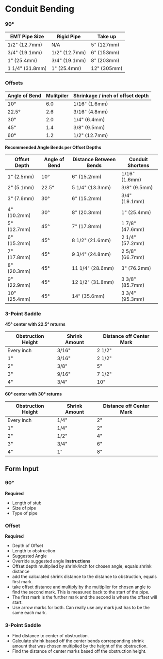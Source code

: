 # Conduit Bending

### 90&deg;

|EMT Pipe Size  |Rigid Pipe   |Take up    |
|---------------|-------------|-----------|
|1/2" (12.7mm)  |N/A          |5" (127mm) |
|3/4" (19.1mm)  |1/2" (12.7mm)|6" (153mm) |
|1"   (25.4mm)  |3/4" (19.1mm)|8" (203mm) |
|1 1/4" (31.8mm)|1"   (25.4mm)|12" (305mm)|

### Offsets

|Angle of Bend  |Mulitpiler  |Shrinkage / inch of offset depth|
|---------------|------------|--------------------------------|
|10&deg;        |6.0         |1/16" (1.6mm)                   |
|22.5&deg;      |2.6         |3/16" (4.8mm)                   |
|30&deg;        |2.0         |1/4" (6.4mm)                    |
|45&deg;        |1.4         |3/8" (9.5mm)                    |
|60&deg;        |1.2         |1/2" (12.7mm)                   |

**Recommended Angle Bends per Offset Depths**

|Offset Depth    |Angle of Bend  |Distance Between Bends  |Conduit Shortens  |
|----------------|---------------|------------------------|------------------|
|1" (2.5mm)      |10&deg;        |6" (15.2mm)             |1/16" (1.6mm)     |
|2" (5.1mm)      |22.5&deg;      |5 1/4" (13.3mm)         |3/8" (9.5mm)      |
|3" (7.6mm)      |30&deg;        |6" (15.2mm)         |3/4" (19.1mm)      |
|4" (10.2mm)     |30&deg;        |8" (20.3mm)         |1" (25.4mm)      |
|5" (12.7mm)     |45&deg;        |7" (17.8mm)         |1 7/8" (47.6mm)      |
|6" (15.2mm)     |45&deg;        |8 1/2" (21.6mm)       |2 1/4" (57.2mm)      |
|7" (17.8mm)     |45&deg;        |9 3/4" (24.8mm)      |2 5/8" (66.7mm)      |
|8" (20.3mm)     |45&deg;        |11 1/4" (28.6mm)         |3" (76.2mm)      |
|9" (22.9mm)     |45&deg;        |12 1/2" (31.8mm)    |3 3/8" (85.7mm)      |
|10" (25.4mm)    |45&deg;        |14" (35.6mm)         |3 3/4" (95.3mm)      |


### 3-Point Saddle
**45&deg; center with 22.5&deg; returns**

|Obstruction Height  |Shrink Amount  |Distance off Center Mark  |
|--------------------|---------------|--------------------------|
|Every inch          |3/16"          |2 1/2"                    |
|1"                  |3/16"          |2 1/2"                    |
|2"                  |3/8"           |5"                        |
|3"                  |9/16"          |7 1/2"                    |
|4"                  |3/4"           |10"                       |

**60&deg; center with 30&deg; returns**

|Obstruction Height  |Shrink Amount  |Distance off Center Mark  |
|--------------------|---------------|--------------------------|
|Every inch          |1/4"           |2"                        |
|1"                  |1/4"           |2"                        |
|2"                  |1/2"           |4"                        |
|3"                  |3/4"           |6"                        |
|4"                  |1"             |8"                        |



## Form Input 

### 90&deg;
**Required**
- Length of stub
- Size of pipe
- Type of pipe

### Offset
**Required**
- Depth of Offset
- Length to obstruction
- Suggested Angle
- Override suggested angle
**Instructions**
- Offset depth multiplied by shrink/inch for chosen angle, equals shrink distance
- add the calculated shrink distance to the distance to obstruction, equals first mark.
- take offset distance and multiply by the multiplier for chosen angle to find the second mark. This is measured back to the start of the pipe. 
- The first mark is the further mark and the second is where the offset will start.
- Use arrow marks for both. Can really use any mark just has to be the same each mark.

### 3-Point Saddle 
- Find distance to center of obstruction.
- Calculate shrink based off the center bends corresponding shrink amount that was chosen multiplied by the height of the obstruction.
- Find the distance of center marks based off the obstruction height. 